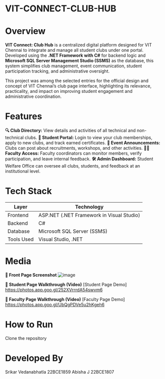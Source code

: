 # VIT-CONNECT-CLUB-HUB

# Overview

**VIT Connect: Club Hub** is a centralized digital platform designed for VIT Chennai to integrate and manage all student clubs under one portal. Developed using the **.NET Framework with C#** for backend logic and **Microsoft SQL Server Management Studio (SSMS)** as the database, this system simplifies club management, event communication, student participation tracking, and administrative oversight.

This project was among the selected entries for the official design and concept of VIT Chennai’s club page interface, highlighting its relevance, practicality, and impact on improving student engagement and administrative coordination.

# **Features**
**🔍 Club Directory:** View details and activities of all technical and non-technical clubs.
**👤 Student Portal:** Login to view your club memberships, apply to new clubs, and track earned certificates.
**📣 Event Announcements:** Clubs can post about recruitments, workshops, and other activities.
**🧑‍🏫 Faculty Access:** Faculty coordinators can monitor members, verify participation, and leave internal feedback.
**🛠️ Admin Dashboard:** Student Welfare Office can oversee all clubs, students, and feedback at an institutional level.

# **Tech Stack**
| Layer        | Technology                                  |
|--------------|---------------------------------------------|
| Frontend     | ASP.NET (.NET Framework in Visual Studio)   |
| Backend      | C#                                           |
| Database     | Microsoft SQL Server (SSMS)                 |
| Tools Used   | Visual Studio, .NET                         |

# **Media**

**📸 Front Page Screenshot**
![image](https://github.com/user-attachments/assets/40dd0c2f-784f-45a3-a39e-6521e2b65b6d)


**🎥 Student Page Walkthrough (Video)**
[Student Page Demo] https://photos.app.goo.gl/252XVrrrdA54swvm6

**🎥 Faculty Page Walkthrough (Video)**
[Faculty Page Demo] https://photos.app.goo.gl/UbQgPDVe5u2hKgeh6

# **How to Run**

   Clone the repository

# **Developed By**

Srikar Vedanabhatla 22BCE1859
Abisha J 22BCE1807
